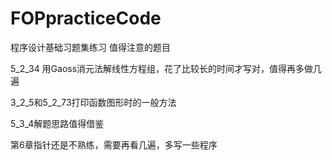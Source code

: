 # FOPpracticeCode
程序设计基础习题集练习
值得注意的题目

5_2_34 用Gaoss消元法解线性方程组，花了比较长的时间才写对，值得再多做几遍

3_2_5和5_2_73打印函数图形时的一般方法

5_3_4解题思路值得借鉴

第6章指针还是不熟练，需要再看几遍，多写一些程序

